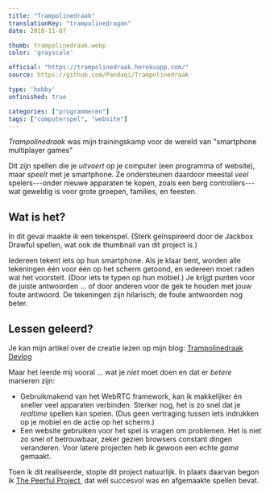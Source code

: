 ```yaml
---
title: "Trampolinedraak"
translationKey: "trampolinedragon"
date: 2018-11-07

thumb: trampolinedraak.webp
color: 'grayscale'

official: "https://trampolinedraak.herokuapp.com/"
source: https://github.com/Pandaqi/Trampolinedraak

type: 'hobby'
unfinished: true

categories: ["programmeren"]
tags: ["computerspel", "website"]
---
```


_Trampolinedraak_ was mijn trainingskamp voor de wereld van "smartphone multiplayer games"

Dit zijn spellen die je _uitvoert_ op je computer (een programma of website), maar _speelt_ met je smartphone. Ze ondersteunen daardoor meestal _veel_ spelers---onder nieuwe apparaten te kopen, zoals een berg controllers---wat geweldig is voor grote groepen, families, en feesten.

## Wat is het?
In dit geval maakte ik een tekenspel. (Sterk geïnspireerd door de Jackbox Drawful spellen, wat ook de thumbnail van dit project is.)

Iedereen tekent iets op hun smartphone. Als je klaar bent, worden alle tekeningen één voor één op het scherm getoond, en iedereen moet raden wat het voorstelt. (Door iets te typen op hun mobiel.) Je krijgt punten voor de juiste antwoorden ... of door anderen voor de gek te houden met jouw foute antwoord. De tekeningen zijn hilarisch; de foute antwoorden nog beter.

## Lessen geleerd?
Je kan mijn artikel over de creatie lezen op mijn blog: [Trampolinedraak Devlog](https://tiamopastoor.com/blog/2018/2018-11-07-trampolinedraak-een-partyspel)

Maar het leerde mij vooral ... wat je _niet_ moet doen en dat er _betere_ manieren zijn:
* Gebruikmakend van het WebRTC framework, kan ik makkelijker én sneller veel apparaten verbinden. Sterker nog, het is zo snel dat je _realtime_ spellen kan spelen. (Dus geen vertraging tussen iets indrukken op je mobiel en de actie op het scherm.)
* Een website gebruiken voor het spel is vragen om problemen. Het is niet zo snel of betrouwbaar, zeker gezien browsers constant dingen veranderen. Voor latere projecten heb ik gewoon een echte _game_ gemaakt.

Toen ik dit realiseerde, stopte dit project natuurlijk. In plaats daarvan begon ik [The Peerful Project](https://pandaqi.com/the-peerful-project), dat wél succesvol was en afgemaakte spellen bevat.